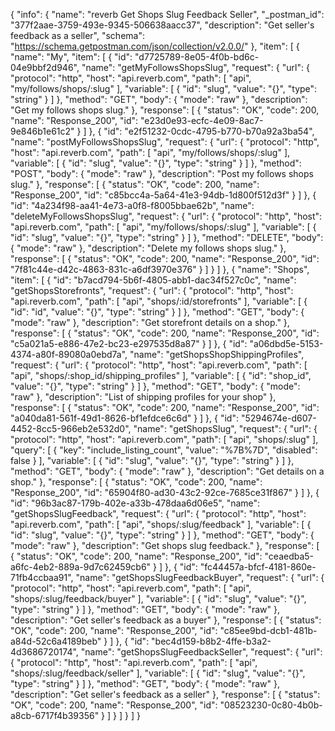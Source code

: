 {
  "info": {
    "name": "reverb Get Shops Slug Feedback Seller",
    "_postman_id": "377f2aae-3759-493e-9345-506638aacc37",
    "description": "Get seller's feedback as a seller",
    "schema": "https://schema.getpostman.com/json/collection/v2.0.0/"
  },
  "item": [
    {
      "name": "My",
      "item": [
        {
          "id": "d7725789-8e05-4f0b-bd6c-04e9bbf2d946",
          "name": "getMyFollowsShopsSlug",
          "request": {
            "url": {
              "protocol": "http",
              "host": "api.reverb.com",
              "path": [
                "api",
                "my/follows/shops/:slug"
              ],
              "variable": [
                {
                  "id": "slug",
                  "value": "{}",
                  "type": "string"
                }
              ]
            },
            "method": "GET",
            "body": {
              "mode": "raw"
            },
            "description": "Get my follows shops slug."
          },
          "response": [
            {
              "status": "OK",
              "code": 200,
              "name": "Response_200",
              "id": "e23d0e93-ecfc-4e09-8ac7-9e846b1e61c2"
            }
          ]
        },
        {
          "id": "e2f51232-0cdc-4795-b770-b70a92a3ba54",
          "name": "postMyFollowsShopsSlug",
          "request": {
            "url": {
              "protocol": "http",
              "host": "api.reverb.com",
              "path": [
                "api",
                "my/follows/shops/:slug"
              ],
              "variable": [
                {
                  "id": "slug",
                  "value": "{}",
                  "type": "string"
                }
              ]
            },
            "method": "POST",
            "body": {
              "mode": "raw"
            },
            "description": "Post my follows shops slug."
          },
          "response": [
            {
              "status": "OK",
              "code": 200,
              "name": "Response_200",
              "id": "c85bcc4a-5a64-41e3-94db-1d800f512d3f"
            }
          ]
        },
        {
          "id": "4a234f98-aa41-4e73-a0f8-f8005bbae62b",
          "name": "deleteMyFollowsShopsSlug",
          "request": {
            "url": {
              "protocol": "http",
              "host": "api.reverb.com",
              "path": [
                "api",
                "my/follows/shops/:slug"
              ],
              "variable": [
                {
                  "id": "slug",
                  "value": "{}",
                  "type": "string"
                }
              ]
            },
            "method": "DELETE",
            "body": {
              "mode": "raw"
            },
            "description": "Delete my follows shops slug."
          },
          "response": [
            {
              "status": "OK",
              "code": 200,
              "name": "Response_200",
              "id": "7f81c44e-d42c-4863-831c-a6df3970e376"
            }
          ]
        }
      ]
    },
    {
      "name": "Shops",
      "item": [
        {
          "id": "b7acd794-5b6f-4805-abb1-dac34f527c0c",
          "name": "getShopsStorefronts",
          "request": {
            "url": {
              "protocol": "http",
              "host": "api.reverb.com",
              "path": [
                "api",
                "shops/:id/storefronts"
              ],
              "variable": [
                {
                  "id": "id",
                  "value": "{}",
                  "type": "string"
                }
              ]
            },
            "method": "GET",
            "body": {
              "mode": "raw"
            },
            "description": "Get storefront details on a shop."
          },
          "response": [
            {
              "status": "OK",
              "code": 200,
              "name": "Response_200",
              "id": "c5a021a5-e886-47e2-bc23-e297535d8a87"
            }
          ]
        },
        {
          "id": "a06dbd5e-5153-4374-a80f-89080a0ebd7a",
          "name": "getShopsShopShippingProfiles",
          "request": {
            "url": {
              "protocol": "http",
              "host": "api.reverb.com",
              "path": [
                "api",
                "shops/:shop_id/shipping_profiles"
              ],
              "variable": [
                {
                  "id": "shop_id",
                  "value": "{}",
                  "type": "string"
                }
              ]
            },
            "method": "GET",
            "body": {
              "mode": "raw"
            },
            "description": "List of shipping profiles for your shop"
          },
          "response": [
            {
              "status": "OK",
              "code": 200,
              "name": "Response_200",
              "id": "a040da81-561f-49d1-8626-bf1efdce6c6d"
            }
          ]
        },
        {
          "id": "5294674e-d607-4452-8cc5-966eb2e532d0",
          "name": "getShopsSlug",
          "request": {
            "url": {
              "protocol": "http",
              "host": "api.reverb.com",
              "path": [
                "api",
                "shops/:slug"
              ],
              "query": [
                {
                  "key": "include_listing_count",
                  "value": "%7B%7D",
                  "disabled": false
                }
              ],
              "variable": [
                {
                  "id": "slug",
                  "value": "{}",
                  "type": "string"
                }
              ]
            },
            "method": "GET",
            "body": {
              "mode": "raw"
            },
            "description": "Get details on a shop."
          },
          "response": [
            {
              "status": "OK",
              "code": 200,
              "name": "Response_200",
              "id": "65904f80-ad30-43c2-92ce-7685ce31f867"
            }
          ]
        },
        {
          "id": "96b3ac87-179b-402e-a33b-478daa6d06e5",
          "name": "getShopsSlugFeedback",
          "request": {
            "url": {
              "protocol": "http",
              "host": "api.reverb.com",
              "path": [
                "api",
                "shops/:slug/feedback"
              ],
              "variable": [
                {
                  "id": "slug",
                  "value": "{}",
                  "type": "string"
                }
              ]
            },
            "method": "GET",
            "body": {
              "mode": "raw"
            },
            "description": "Get shops slug feedback."
          },
          "response": [
            {
              "status": "OK",
              "code": 200,
              "name": "Response_200",
              "id": "ceaedba5-a6fc-4eb2-889a-9d7c62459cb6"
            }
          ]
        },
        {
          "id": "fc44457a-bfcf-4181-860e-71fb4ccbaa91",
          "name": "getShopsSlugFeedbackBuyer",
          "request": {
            "url": {
              "protocol": "http",
              "host": "api.reverb.com",
              "path": [
                "api",
                "shops/:slug/feedback/buyer"
              ],
              "variable": [
                {
                  "id": "slug",
                  "value": "{}",
                  "type": "string"
                }
              ]
            },
            "method": "GET",
            "body": {
              "mode": "raw"
            },
            "description": "Get seller's feedback as a buyer"
          },
          "response": [
            {
              "status": "OK",
              "code": 200,
              "name": "Response_200",
              "id": "c85ee9bd-dcb1-481b-a84d-52c6a4189beb"
            }
          ]
        },
        {
          "id": "bec4d159-b8b2-4ffe-b3a2-4d3686720174",
          "name": "getShopsSlugFeedbackSeller",
          "request": {
            "url": {
              "protocol": "http",
              "host": "api.reverb.com",
              "path": [
                "api",
                "shops/:slug/feedback/seller"
              ],
              "variable": [
                {
                  "id": "slug",
                  "value": "{}",
                  "type": "string"
                }
              ]
            },
            "method": "GET",
            "body": {
              "mode": "raw"
            },
            "description": "Get seller's feedback as a seller"
          },
          "response": [
            {
              "status": "OK",
              "code": 200,
              "name": "Response_200",
              "id": "08523230-0c80-4b0b-a8cb-6717f4b39356"
            }
          ]
        }
      ]
    }
  ]
}
